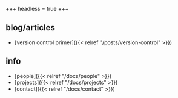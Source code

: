 +++
headless = true
+++

**blog/articles**
---

- [version control primer]({{< relref "/posts/version-control" >}})

**info**
---
- [people]({{< relref "/docs/people" >}})
- [projects]({{< relref "/docs/projects" >}})
- [contact]({{< relref "/docs/contact" >}})
